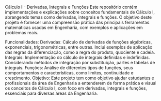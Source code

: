 Cálculo I - Derivadas, Integrais e Funções
Este repositório contém implementações e explicações sobre conceitos fundamentais de Cálculo I, abrangendo temas como derivadas, integrais e funções. O objetivo deste projeto é fornecer uma compreensão prática das principais ferramentas matemáticas usadas em Engenharia, com exemplos e aplicações em problemas reais.

Funcionalidades:
Derivadas: Cálculo de derivadas de funções algébricas, exponenciais, trigonométricas, entre outras. Inclui exemplos de aplicação das regras da diferenciação, como a regra do produto, quociente e cadeia.
Integrais: Implementação do cálculo de integrais definidas e indefinidas. Considerando métodos de integração por substituição, partes e tabelas de integrais.
Funções: Análise de diferentes tipos de funções, seus comportamentos e características, como limites, continuidade e crescimento.
Objetivo:
Este projeto tem como objetivo ajudar estudantes e profissionais da área de Engenharia a entenderem de forma prática e visual os conceitos de Cálculo I, com foco em derivadas, integrais e funções, essenciais para diversas áreas da Engenharia.
